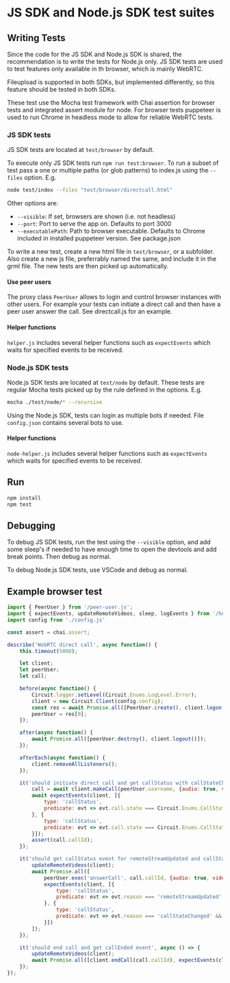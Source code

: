 # JS SDK and Node.js SDK test suites

## Writing Tests
Since the code for the JS SDK and Node.js SDK is shared, the recommendation is to write the tests for Node.js only. JS SDK tests are used to test features only available in th browser, which is mainly WebRTC.

Fileupload is supported in both SDKs, but implemented differently, so this feature should be tested in both SDKs.

These test use the Mocha test framework with Chai assertion for browser tests and integrated assert module for node. For browser tests puppeteer is used to run Chrome in headless mode to allow for reliable WebRTC tests.

### JS SDK tests
JS SDK tests are located at `test/browser` by default.

To execute only JS SDK tests run `npm run test:browser`. To run a subset of test pass a one or multiple paths (or glob patterns) to index.js using the `--files` option. E.g.
```bash
node test/index --files "test/browser/directcall.html"
```

Other options are:
* `--visible`: If set, browsers are shown (i.e. not headless)
* `--port`: Port to serve the app on. Defaults to port 3000
* `--executablePath`: Path to browser executable. Defaults to Chrome included in installed puppeteer version. See package.json

To write a new test, create a new html file in `test/browser`, or a subfolder. Also create a new js file, preferrably named the same, and include it in the grml file. The new tests are then picked up automatically.

#### Use peer users
The proxy class `PeerUser` allows to login and control browser instances with other users. For example your tests can initiate a direct call and then have a peer user answer the call. See directcall.js for an example.

#### Helper functions
`helper.js` includes several helper functions such as `expectEvents` which waits for specified events to be received.


### Node.js SDK tests
Node.js SDK tests are located at `test/node` by default. These tests are regular Mocha tests picked up by the rule defined in the options. E.g.
```bash
mocha ./test/node/* --recursive
```

Using the Node.js SDK, tests can login as multiple bots if needed. File `config.json` contains several bots to use.

#### Helper functions
`node-helper.js` includes several helper functions such as `expectEvents` which waits for specified events to be received.


## Run
```bash
npm install
npm test
```

## Debugging
To debug JS SDK tests, run the test using the `--visible` option, and add some sleep's if needed to have enough time to open the devtools and add break points. Then debug as normal.

To debug Node.js SDK tests, use VSCode and debug as normal.

## Example browser test
```javascript
import { PeerUser } from '/peer-user.js';
import { expectEvents, updateRemoteVideos, sleep, logEvents } from '/helper.js';
import config from './config.js'

const assert = chai.assert;

describe('WebRTC direct call', async function() {
    this.timeout(5000);

    let client;
    let peerUser;
    let call;

    before(async function() {
        Circuit.logger.setLevel(Circuit.Enums.LogLevel.Error);
        client = new Circuit.Client(config.config);
        const res = await Promise.all([PeerUser.create(), client.logon(config.credentials)]);
        peerUser = res[0];
    });

    after(async function() {
        await Promise.all([peerUser.destroy(), client.logout()]);
    });

    afterEach(async function() {
        client.removeAllListeners();
    });

    it('should initiate direct call and get callStatus with callStateChanged:Initiated and callStateChanged:Delivered', async () => {
        call = await client.makeCall(peerUser.username, {audio: true, video: true});
        await expectEvents(client, [{
            type: 'callStatus',
            predicate: evt => evt.call.state === Circuit.Enums.CallStateName.Initiated
        }, {
            type: 'callStatus',
            predicate: evt => evt.call.state === Circuit.Enums.CallStateName.Delivered
        }]);
        assert(call.callId);
    });

    it('should get callStatus event for remoteStreamUpdated and callStateChanged:Active upon peer answering', async () => {
        updateRemoteVideos(client);
        await Promise.all([
            peerUser.exec('answerCall', call.callId, {audio: true, video: true}),
            expectEvents(client, [{
                type: 'callStatus',
                predicate: evt => evt.reason === 'remoteStreamUpdated'
            }, {
                type: 'callStatus',
                predicate: evt => evt.reason === 'callStateChanged' && evt.call.state === Circuit.Enums.CallStateName.Active
            }])
        ]);
    });

    it('should end call and get callEnded event', async () => {
        updateRemoteVideos(client);
        await Promise.all([client.endCall(call.callId), expectEvents(client, ['callEnded'])]);
    });
});
```